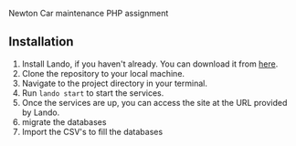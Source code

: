 Newton Car maintenance PHP assignment


## Installation


1. Install Lando, if you haven't already. You can download it from [here](https://lando.dev/download/).
2. Clone the repository to your local machine.
3. Navigate to the project directory in your terminal.
4. Run `lando start` to start the services.
5. Once the services are up, you can access the site at the URL provided by Lando.
6. migrate the databases 
7. Import the CSV's to fill the databases



